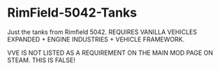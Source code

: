 # RimField-5042-Tanks
Just the tanks from Rimfield 5042.
REQUIRES VANILLA VEHICLES EXPANDED + ENGINE INDUSTRIES + VEHICLE FRAMEWORK.

VVE IS NOT LISTED AS A REQUIREMENT ON THE MAIN MOD PAGE ON STEAM. THIS IS FALSE!
